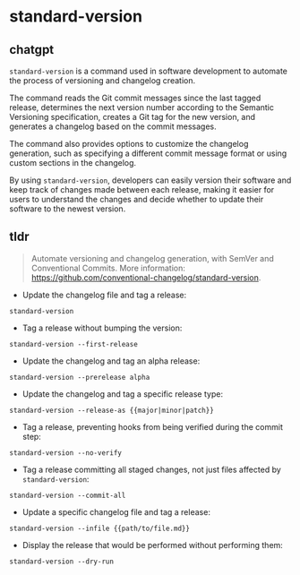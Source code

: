 # standard-version 
## chatgpt 
`standard-version` is a command used in software development to automate the process of versioning and changelog creation. 

The command reads the Git commit messages since the last tagged release, determines the next version number according to the Semantic Versioning specification, creates a Git tag for the new version, and generates a changelog based on the commit messages.

The command also provides options to customize the changelog generation, such as specifying a different commit message format or using custom sections in the changelog.

By using `standard-version`, developers can easily version their software and keep track of changes made between each release, making it easier for users to understand the changes and decide whether to update their software to the newest version. 

## tldr 
 
> Automate versioning and changelog generation, with SemVer and Conventional Commits.
> More information: <https://github.com/conventional-changelog/standard-version>.

- Update the changelog file and tag a release:

`standard-version`

- Tag a release without bumping the version:

`standard-version --first-release`

- Update the changelog and tag an alpha release:

`standard-version --prerelease alpha`

- Update the changelog and tag a specific release type:

`standard-version --release-as {{major|minor|patch}}`

- Tag a release, preventing hooks from being verified during the commit step:

`standard-version --no-verify`

- Tag a release committing all staged changes, not just files affected by `standard-version`:

`standard-version --commit-all`

- Update a specific changelog file and tag a release:

`standard-version --infile {{path/to/file.md}}`

- Display the release that would be performed without performing them:

`standard-version --dry-run`
